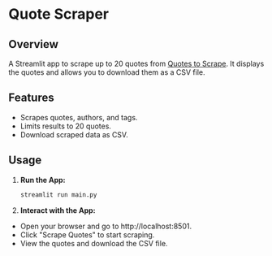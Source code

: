 # Quote Scraper

## Overview

A Streamlit app to scrape up to 20 quotes from [Quotes to Scrape](http://quotes.toscrape.com). It displays the quotes and allows you to download them as a CSV file.

## Features

- Scrapes quotes, authors, and tags.
- Limits results to 20 quotes.
- Download scraped data as CSV.

## Usage

1. **Run the App:**

   ```bash
   streamlit run main.py

2. **Interact with the App:**

- Open your browser and go to http://localhost:8501.
- Click "Scrape Quotes" to start scraping.
- View the quotes and download the CSV file.
